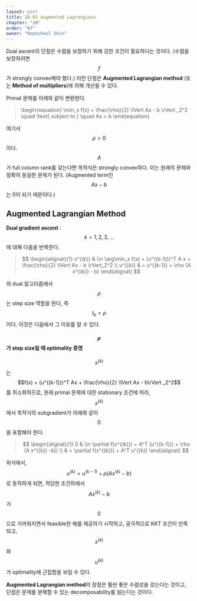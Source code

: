 ```yaml
---
layout: post
title: 20-03 Augmented Lagrangians
chapter: "20"
order: "07"
owner: "Hooncheol Shin"
---
```


Dual ascent의 단점은 수렴을 보장하기 위해 강한 조건이 필요하다는 것이다. (수렴을 보장하려면 $$f$$가 strongly convex해야 했다.) 이런 단점은 **Augmented Lagrangian method** (또는 **Method of multipliers**)에 의해 개선될 수 있다. 

Primal 문제를 아래와 같이 변환한다. 
>\begin{equation}
\min_x f(x) + \frac{\rho}{2} \lVert Ax - b \rVert _2^2 \quad \text{ subject to } \quad Ax = b
\end{equation}

여기서 $$\rho > 0$$이다. $$A$$가 full column rank를 갖는다면 목적식은 strongly convex하다. 이는 원래의 문제와 정확히 동일한 문제가 된다. (Augmented term인 $$Ax - b$$는 0이 되기 때문이다.)

## Augmented Lagrangian Method
**Dual gradient ascent** : $$k=1,2,3,\dots$$에 대해 다음을 반복한다. 
> $$
> \begin{alignat}{1}
> x^{(k)} & \in \arg\min_x f(x) + (u^{(k-1)})^T A x + \frac{\rho}{2} \lVert Ax - b \rVert_2^2  \\
> u^{(k)} & = u^{(k-1)} + \rho (A x^{(k)} - b)
> \end{alignat}
> $$

위 dual 알고리즘에서 $$\rho$$는 step size 역할을 한다, 즉 $$t_k=\rho$$이다. 이것은 다음에서 그 이유를 알 수 있다. 

#### $$\rho$$가 step size일 때 optimality 증명

$$x^{(k)}$$는 $$f(x) + (u^{(k-1)})^T Ax + \frac{\rho}{2} \lVert Ax - b\rVert _2^2$$ 를 최소화하므로, 
원래 primal 문제에 대한 stationary 조건에 따라, $$x^{(k)}$$에서 목적식의 subgradient가 아래와 같이 $$0$$을 포함해야 한다. 

> $$
> \begin{alignat}{1}
> 0 & \in \partial f(x^{(k)}) + A^T (u^{(k-1)}) + \rho (A x^{(k)} -b))  \\
>   & = \partial f(x^{(k)}) + A^T u^{(k)}
> \end{alignat}
> $$

위식에서, $$u^{(k)} = u^{(k-1)} + \rho (A x^{(k)} - b)$$로 동작하게 되면, 적당한 조건하에서 $$Ax^{(k)}-b$$가 $$0$$으로 가까워지면서 feasible한 해를 제공하기 시작하고, 궁극적으로 KKT 조건이 만족되고, $$x^{(k)}$$와 $$u^{(k)}$$가 optimality에 근접함을 보일 수 있다.  

**Augmented Lagrangian method**의 장점은 훨씬 좋은 수렴성을 갖는다는 것이고, 단점은 문제를 분해할 수 있는 decomposability를 잃는다는 것이다.
